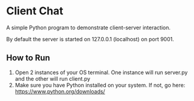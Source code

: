 # Client Chat

A simple Python program to demonstrate client-server interaction. 

By default the server is started on 127.0.0.1 (localhost) on port 9001.

## How to Run

1. Open 2 instances of your OS terminal. One instance will run server.py and the other will run client.py
2. Make sure you have Python installed on your system. If not, go here: https://www.python.org/downloads/
